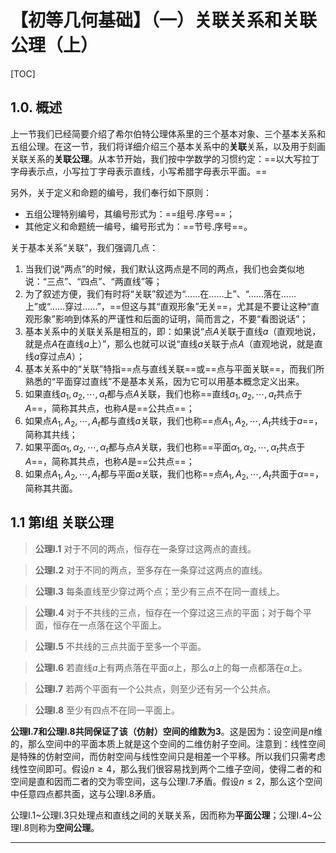 # 【初等几何基础】（一）关联关系和关联公理（上）

[TOC]

## 1.0. 概述

上一节我们已经简要介绍了希尔伯特公理体系里的三个基本对象、三个基本关系和五组公理。在这一节，我们将详细介绍三个基本关系中的**关联**关系，以及用于刻画关联关系的**关联公理**。从本节开始，我们按中学数学的习惯约定：==以大写拉丁字母表示点，小写拉丁字母表示直线，小写希腊字母表示平面。==

另外，关于定义和命题的编号，我们奉行如下原则：

- 五组公理特别编号，其编号形式为：==组号.序号==；
- 其他定义和命题统一编号，编号形式为：==节号.序号==。

关于基本关系“关联”，我们强调几点：

1. 当我们说“两点”的时候，我们默认这两点是不同的两点，我们也会类似地说：“三点”、“四点”、“两直线”等；
2. 为了叙述方便，我们有时将“关联”叙述为“……在……上”、“……落在……上”或“……穿过……”，==但这与其“直观形象”无关==，尤其是不要让这种“直观形象”影响到体系的严谨性和后面的证明，简而言之，不要“看图说话”；
3. 基本关系中的关联关系是相互的，即：如果说“点$A$关联于直线$a$（直观地说，就是点$A$在直线$a$上）”，那么也就可以说“直线$a$关联于点$A$（直观地说，就是直线$a$穿过点$A$）；
4. 基本关系中的“关联”特指==点与直线关联==或==点与平面关联==，而我们所熟悉的“平面穿过直线”不是基本关系，因为它可以用基本概念定义出来。
5. 如果直线$a_1,a_2,\cdots,a_t$都与点$A$关联，我们也称==直线$a_1,a_2,\cdots,a_t$共点于$A$==，简称其共点，也称$A$是==公共点==；
6. 如果点$A_1,A_2,\cdots,A_t$都与直线$a$关联，我们也称==点$A_1,A_2,\cdots,A_t$共线于$a$==，简称其共线；
7. 如果平面$\alpha_1,\alpha_2,\cdots,\alpha_t$都与点$A$关联，我们也称==平面$\alpha_1,\alpha_2,\cdots,\alpha_t$共点于$A$==，简称其共点，也称$A$是==公共点==；
8. 如果点$A_1,A_2,\cdots,A_t$都与平面$\alpha$关联，我们也称==点$A_1,A_2,\cdots,A_t$共面于$\alpha$==，简称其共面。

## 1.1 第I组 关联公理

> **公理I.1**  对于不同的两点，恒存在一条穿过这两点的直线。

> **公理I.2**  对于不同的两点，至多存在一条穿过这两点的直线。

> **公理I.3**  每条直线至少穿过两个点；至少有三点不在同一直线上。

> **公理I.4**  对于不共线的三点，恒存在一个穿过这三点的平面；对于每个平面，恒存在一点落在这个平面上。

> **公理I.5**  不共线的三点共面于至多一个平面。

> **公理I.6**  若直线$a$上有两点落在平面$\alpha$上，那么$a$上的每一点都落在$\alpha$上。

> **公理I.7**  若两个平面有一个公共点，则至少还有另一个公共点。

> **公理I.8**  至少有四点不在同一平面上。

**公理I.7和公理I.8共同保证了该（仿射）空间的维数为3**。这是因为：设空间是$n$维的，那么空间中的平面本质上就是这个空间的二维仿射子空间。注意到：线性空间是特殊的仿射空间，而仿射空间与线性空间只是相差一个平移。所以我们只需考虑线性空间即可。假设$n\ge4$，那么我们很容易找到两个二维子空间，使得二者的和空间是直和因而二者的交为零空间，这与公理I.7矛盾。假设$n\le2$，那么这个空间中任意四点都共面，这与公理I.8矛盾。

公理I.1~公理I.3只处理点和直线之间的关联关系，因而称为**平面公理**；公理I.4~公理I.8则称为**空间公理**。

---